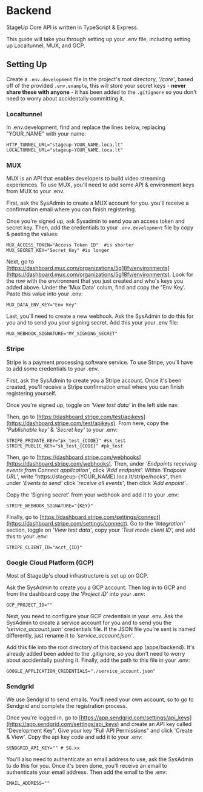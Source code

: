 # **Backend**

StageUp Core API is written in TypeScript & Express.

This guide will take you through setting up your .env file, including setting up Localtunnel, MUX, and GCP.

## **Setting Up**

Create a `.env.development` file in the project's root directory, *'/core'*, based off of the provided `.env.example`, this will store your secret keys - **never share these with anyone** - it has been added to the `.gitignore` so you don't need to worry about accidentally committing it.

### Localtunnel

In .env.development, find and replace the lines below, replacing "YOUR_NAME" with your name:

```
HTTP_TUNNEL_URL="stageup-YOUR_NAME.loca.lt"
LOCALTUNNEL_URL="stageup-YOUR_NAME.loca.lt"
```

### **MUX**

MUX is an API that enables developers to build video streaming experiences. To use MUX, you'll need to add some API & environment keys from MUX to your .env.

First, ask the SysAdmin to create a MUX account for you. you'll receive a confirmation email where you can finish registering.

Once you're signed up, ask Sysadmin to send you an access token and secret key. Then, add the credentials to your `.env.development` file by copy & pasting the values:

```
MUX_ACCESS_TOKEN="Access Token ID"  #is shorter
MUX_SECRET_KEY="Secret Key" #is longer
```

Next, go to [https://dashboard.mux.com/organizations/5g18fv/environments](https://dashboard.mux.com/organizations/5g18fv/environments). Look for the row with the environment that you just created and who's keys you added above. Under the 'Mux Data' colum, find and copy the "Env Key'. Paste this value into your .env:

```
MUX_DATA_ENV_KEY="Env Key"
```

Last, you'll need to create a new webhook. Ask the SysAdmin to do this for you and to send you your signing secret. Add this your your .env file:

```
MUX_WEBHOOK_SIGNATURE="MY_SIGNING_SECRET"
```

### Stripe

Stripe is a payment processing software service. To use Stripe, you'll have to add some credentials to your .env.

First, ask the SysAdmin to create you a Stripe account. Once it's been created, you'll receive a Stripe confirmation email where you can finish registering yourself.

Once you're signed up, toggle on *'View test data'* in the left side nav.

Then, go to [https://dashboard.stripe.com/test/apikeys](https://dashboard.stripe.com/test/apikeys). From here, copy the *'Publishable key'* & *'Secret key'* to your .env:

```
STRIPE_PRIVATE_KEY="pk_test_{CODE}" #sk_test
STRIPE_PUBLIC_KEY="sk_test_{CODE}" #pk_test
```

Then, go to [https://dashboard.stripe.com/webhooks](https://dashboard.stripe.com/webhooks). Then, under *'Endpoints receiving events from Connect application'*, click *'Add endpoint'.* Within *'Endpoint URL'*, write "https://stageup-{YOUR_NAME}.loca.lt/stripe/hooks", then under *'Events to send'* click *'receive all events'*, then click *'Add enpoint'*.

Copy the 'Signing secret' from your webhook and add it to your .env:

```
STRIPE_WEBHOOK_SIGNATURE="{KEY}"
```

Finally, go to [https://dashboard.stripe.com/settings/connect](https://dashboard.stripe.com/settings/connect). Go to the *'Integration'* section, toggle on *'View test data'*, copy your *'Test mode client ID',* and add this to your .env:

```
STRIPE_CLIENT_ID="acct_{ID}"
```

### Google Cloud Platform (GCP)

Most of StageUp's cloud infrastructure is set up on GCP.

Ask the SysAdmin to create you a GCP account. Then log in to GCP and from the dashboard copy the *'Project ID'* into your .env: 

```
GCP_PROJECT_ID=""
```

Next, you need to configure your GCP credentials in your .env. Ask the SysAdmin to create a service account for you and to send you the *'service_account.json'* credentials file. If the JSON file you're sent is named differently, just rename it to *'service_account.json'*.

Add this file into the root directory of this backend app (apps/backend). It's already added been added to the .gitignore, so you don't need to worry about accidentally pushing it. Finally, add the path to this file in your .env:

```
GOOGLE_APPLICATION_CREDENTIALS="./service_account.json"
```

### Sendgrid

We use Sendgrid to send emails. You'll need your own account, so to go to Sendgrid and complete the registration process. 

Once you're logged in, go to [https://app.sendgrid.com/settings/api_keys](https://app.sendgrid.com/settings/api_keys) and create an API key called "Development Key". Give your key "Full API Permissions" and click 'Create & View'. Copy the api key code and add it to your .env: 

```
SENDGRID_API_KEY="" # SG.xx
```

You'll also need to authenticate an email address to use, ask the SysAdmin to do this for you. Once it's been done, you'll receive an email to authenticate your email address. Then add the email to the .env:

```
EMAIL_ADDRESS=""
```